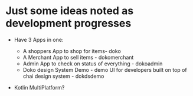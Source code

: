# Just some ideas noted as development progresses

- Have 3 Apps in one: 
    - A shoppers App to shop for items- doko
    - A Merchant App to sell items - dokomerchant
    - Admin App to check on status of everything - dokoadmin
    - Doko design System Demo - demo UI for developers built on top of chai design system - dokdsdemo

- Kotlin MultiPlatform?